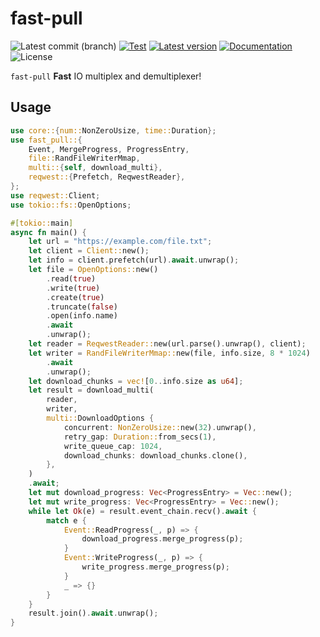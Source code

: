 # fast-pull

![Latest commit (branch)](https://img.shields.io/github/last-commit/fast-down/core/main)
[![Test](https://github.com/fast-down/fast-pull/workflows/Test/badge.svg)](https://github.com/fast-down/core/actions)
[![Latest version](https://img.shields.io/crates/v/fast-pull.svg)](https://crates.io/crates/fast-pull)
[![Documentation](https://docs.rs/fast-pull/badge.svg)](https://docs.rs/fast-pull)
![License](https://img.shields.io/crates/l/fast-pull.svg)

`fast-pull` **Fast** IO multiplex and demultiplexer!

## Usage

```rust
use core::{num::NonZeroUsize, time::Duration};
use fast_pull::{
    Event, MergeProgress, ProgressEntry,
    file::RandFileWriterMmap,
    multi::{self, download_multi},
    reqwest::{Prefetch, ReqwestReader},
};
use reqwest::Client;
use tokio::fs::OpenOptions;

#[tokio::main]
async fn main() {
    let url = "https://example.com/file.txt";
    let client = Client::new();
    let info = client.prefetch(url).await.unwrap();
    let file = OpenOptions::new()
        .read(true)
        .write(true)
        .create(true)
        .truncate(false)
        .open(info.name)
        .await
        .unwrap();
    let reader = ReqwestReader::new(url.parse().unwrap(), client);
    let writer = RandFileWriterMmap::new(file, info.size, 8 * 1024)
        .await
        .unwrap();
    let download_chunks = vec![0..info.size as u64];
    let result = download_multi(
        reader,
        writer,
        multi::DownloadOptions {
            concurrent: NonZeroUsize::new(32).unwrap(),
            retry_gap: Duration::from_secs(1),
            write_queue_cap: 1024,
            download_chunks: download_chunks.clone(),
        },
    )
    .await;
    let mut download_progress: Vec<ProgressEntry> = Vec::new();
    let mut write_progress: Vec<ProgressEntry> = Vec::new();
    while let Ok(e) = result.event_chain.recv().await {
        match e {
            Event::ReadProgress(_, p) => {
                download_progress.merge_progress(p);
            }
            Event::WriteProgress(_, p) => {
                write_progress.merge_progress(p);
            }
            _ => {}
        }
    }
    result.join().await.unwrap();
}
```

